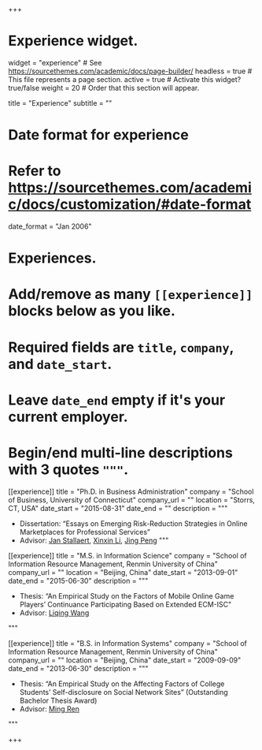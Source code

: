 +++
# Experience widget.
widget = "experience"  # See https://sourcethemes.com/academic/docs/page-builder/
headless = true  # This file represents a page section.
active = true  # Activate this widget? true/false
weight = 20  # Order that this section will appear.

title = "Experience"
subtitle = ""

# Date format for experience
#   Refer to https://sourcethemes.com/academic/docs/customization/#date-format
date_format = "Jan 2006"

# Experiences.
#   Add/remove as many `[[experience]]` blocks below as you like.
#   Required fields are `title`, `company`, and `date_start`.
#   Leave `date_end` empty if it's your current employer.
#   Begin/end multi-line descriptions with 3 quotes `"""`.
[[experience]]
  title = "Ph.D. in Business Administration"
  company = "School of Business, University of Connecticut"
  company_url = ""
  location = "Storrs, CT, USA"
  date_start = "2015-08-31"
  date_end = ""
  description = """
  <br />
  
  * Dissertation: “Essays on Emerging Risk-Reduction Strategies in Online Marketplaces for Professional Services”
  * Advisor: [Jan Stallaert](https://www.business.uconn.edu/person/jan-stallaert/), [Xinxin Li](https://www.business.uconn.edu/person/xinxin-li/), [Jing Peng](https://www.business.uconn.edu/person/jing-peng/)
  """

[[experience]]
  title = "M.S. in Information Science"
  company = "School of Information Resource Management, Renmin University of China"
  company_url = ""
  location = "Beijing, China"
  date_start = "2013-09-01"
  date_end = "2015-06-30"
  description = """
  
  * Thesis: “An Empirical Study on the Factors of Mobile Online Game Players’ Continuance Participating Based on Extended ECM-ISC"
  * Advisor: [Liqing Wang](http://sirm.ruc.edu.cn/faculty/information/2009/0420/27.html)

  """
  
[[experience]]
  title = "B.S. in Information Systems"
  company = "School of Information Resource Management, Renmin University of China"
  company_url = ""
  location = "Beijing, China"
  date_start = "2009-09-09"
  date_end = "2013-06-30"
  description = """
  
  * Thesis: “An Empirical Study on the Affecting Factors of College Students’ Self-disclosure on Social Network Sites” (Outstanding Bachelor Thesis Award)	
  * Advisor: [Ming Ren](http://sirm.ruc.edu.cn/faculty/technologies/2009/1121/155.html)
  
  """

+++

